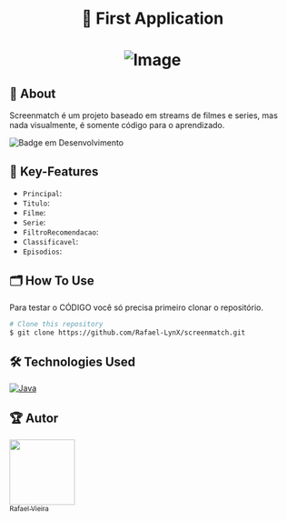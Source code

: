 <h1 align="center"> 
  🚀 First Application
</h1>

<h1 align="center"> 

![Image](https://github.com/user-attachments/assets/847a4ffb-85d6-455d-abb2-670c86a4cc2d)

</h1>

## 📖 About
Screenmatch é um projeto baseado em streams de filmes e series, mas nada visualmente, é somente código para o aprendizado.

![Badge em Desenvolvimento](http://img.shields.io/static/v1?label=STATUS&message=SCREENMATCH%20DESENVOLVIMENTO&color=GREEN&style=for-the-badge)

## 🔑 Key-Features
- `Principal`:  
- `Titulo`: 
- `Filme`: 
- `Serie`: 
- `FiltroRecomendacao`:
- `Classificavel`:
- `Episodios`:

## 🗂️ How To Use 
Para testar o CÓDIGO você só precisa primeiro clonar o repositório.
```bash
# Clone this repository
$ git clone https://github.com/Rafael-LynX/screenmatch.git
```

## 🛠️ Technologies Used

[![Java](https://img.shields.io/badge/java-%23ED8B00.svg?style=for-the-badge&logo=openjdk&logoColor=white)](https://www.java.com/pt-BR/)

## 🏆 Autor

[<img loading="lazy" src="https://avatars.githubusercontent.com/u/109623407?s=400&u=19dac11507a1cbd81c5c6ceb1526c24eb6033cce&v=4" width=115><br><sub>Rafael Vieira</sub>](https://github.com/Rafael-LynX) 
